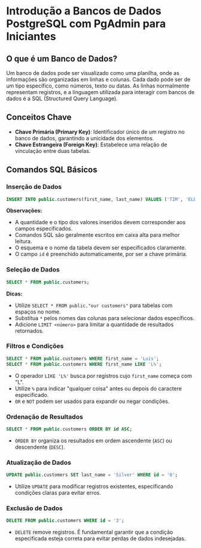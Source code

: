 # Introdução a Bancos de Dados PostgreSQL com PgAdmin para Iniciantes

## O que é um Banco de Dados?

Um banco de dados pode ser visualizado como uma planilha, onde as informações são organizadas em linhas e colunas. Cada dado pode ser de um tipo específico, como números, texto ou datas. As linhas normalmente representam registros, e a linguagem utilizada para interagir com bancos de dados é a SQL (Structured Query Language).

## Conceitos Chave

- **Chave Primária (Primary Key)**: Identificador único de um registro no banco de dados, garantindo a unicidade dos elementos.
- **Chave Estrangeira (Foreign Key)**: Estabelece uma relação de vinculação entre duas tabelas.

## Comandos SQL Básicos

### Inserção de Dados

```sql
INSERT INTO public.customers(first_name, last_name) VALUES ('TIM', 'ELDER');
```

**Observações:**
- A quantidade e o tipo dos valores inseridos devem corresponder aos campos especificados.
- Comandos SQL são geralmente escritos em caixa alta para melhor leitura.
- O esquema e o nome da tabela devem ser especificados claramente.
- O campo `id` é preenchido automaticamente, por ser a chave primária.

### Seleção de Dados

```sql
SELECT * FROM public.customers;
```

**Dicas:**
- Utilize `SELECT * FROM public."our customers"` para tabelas com espaços no nome.
- Substitua `*` pelos nomes das colunas para selecionar dados específicos.
- Adicione `LIMIT <número>` para limitar a quantidade de resultados retornados.

### Filtros e Condições

```sql
SELECT * FROM public.customers WHERE first_name = 'Luis';
SELECT * FROM public.customers WHERE first_name LIKE 'L%';
```

- O operador `LIKE 'L%'` busca por registros cujo `first_name` começa com "L".
- Utilize `%` para indicar "qualquer coisa" antes ou depois do caractere especificado.
- `OR` e `NOT` podem ser usados para expandir ou negar condições.

### Ordenação de Resultados

```sql
SELECT * FROM public.customers ORDER BY id ASC;
```

- `ORDER BY` organiza os resultados em ordem ascendente (`ASC`) ou descendente (`DESC`).

### Atualização de Dados

```sql
UPDATE public.customers SET last_name = 'Silver' WHERE id = '8';
```

- Utilize `UPDATE` para modificar registros existentes, especificando condições claras para evitar erros.

### Exclusão de Dados

```sql
DELETE FROM public.customers WHERE id = '3';
```

- `DELETE` remove registros. É fundamental garantir que a condição especificada esteja correta para evitar perdas de dados indesejadas.
